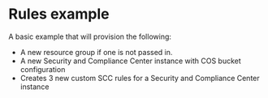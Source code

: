 # Rules example

<!--
The basic example should call the module(s) stored in this repository with a basic configuration.
Note, there is a pre-commit hook that will take the title of each example and include it in the repos main README.md.
The text below should describe exactly what resources are provisioned / configured by the example.
-->

A basic example that will provision the following:
- A new resource group if one is not passed in.
- A new Security and Compliance Center instance with COS bucket configuration
- Creates 3 new custom SCC rules for a Security and Compliance Center instance
